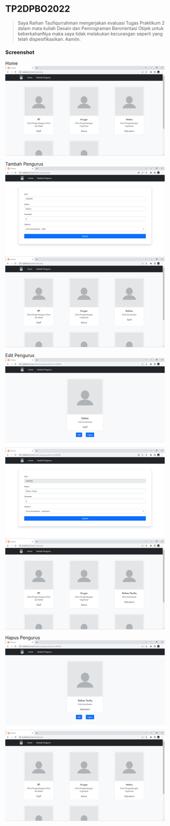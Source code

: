 # TP2DPBO2022
> Saya Raihan Taufiqurrahman mengerjakan evaluasi Tugas Praktikum 2 dalam mata kuliah Desain dan Pemrograman Berorientasi Objek untuk keberkahanNya maka saya tidak melakukan kecurangan seperti yang telah dispesifikasikan. Aamiin.

### Screenshot
Home<br />
![1](https://github.com/raihantaufiq/TP2DPBO2022/blob/main/screenshot/Screenshot%20(1).png?raw=true)

Tambah Pengurus<br />
![2](https://github.com/raihantaufiq/TP2DPBO2022/blob/main/screenshot/Screenshot%20(2).png?raw=true)
![3](https://github.com/raihantaufiq/TP2DPBO2022/blob/main/screenshot/Screenshot%20(3).png?raw=true)

Edit Pengurus<br />
![4](https://github.com/raihantaufiq/TP2DPBO2022/blob/main/screenshot/Screenshot%20(4).png?raw=true)
![5](https://github.com/raihantaufiq/TP2DPBO2022/blob/main/screenshot/Screenshot%20(5).png?raw=true)
![6](https://github.com/raihantaufiq/TP2DPBO2022/blob/main/screenshot/Screenshot%20(6).png?raw=true)

Hapus Pengurus<br />
![7](https://github.com/raihantaufiq/TP2DPBO2022/blob/main/screenshot/Screenshot%20(7).png?raw=true)
![8](https://github.com/raihantaufiq/TP2DPBO2022/blob/main/screenshot/Screenshot%20(8).png?raw=true)
